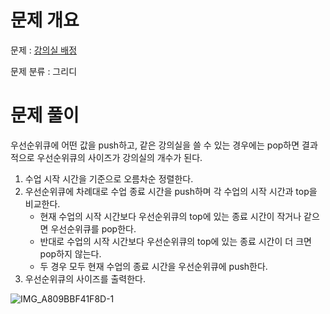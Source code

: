 # 문제 개요

문제 : [강의실 배정](https://www.acmicpc.net/problem/11000)

문제 분류 : 그리디

# 문제 풀이

우선순위큐에 어떤 값을 push하고, 같은 강의실을 쓸 수 있는 경우에는 pop하면 결과적으로 우선순위큐의 사이즈가 강의실의 개수가 된다.

1. 수업 시작 시간을 기준으로 오름차순 정렬한다.
2. 우선순위큐에 차례대로 수업 종료 시간을 push하며 각 수업의 시작 시간과 top을 비교한다.
   - 현재 수업의 시작 시간보다 우선순위큐의 top에 있는 종료 시간이 작거나 같으면 우선순위큐를 pop한다.
   - 반대로 수업의 시작 시간보다 우선순위큐의 top에 있는 종료 시간이 더 크면 pop하지 않는다.
   - 두 경우 모두 현재 수업의 종료 시간을 우선순위큐에 push한다.
3. 우선순위큐의 사이즈를 출력한다.

![IMG_A809BBF41F8D-1](https://user-images.githubusercontent.com/57346428/223893486-1bb0a870-4b7c-411d-8479-3305e365a2ce.jpeg)
